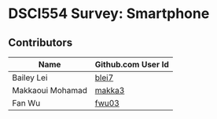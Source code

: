 # DSCI554 Survey: Smartphone


## Contributors

|Name|Github.com User Id|
|--|--|
|Bailey Lei|[blei7](https://github.com/blei7)|
|Makkaoui Mohamad|[makka3](https://github.com/makka3)|
|Fan Wu |[fwu03](https://github.com/fwu03)|
